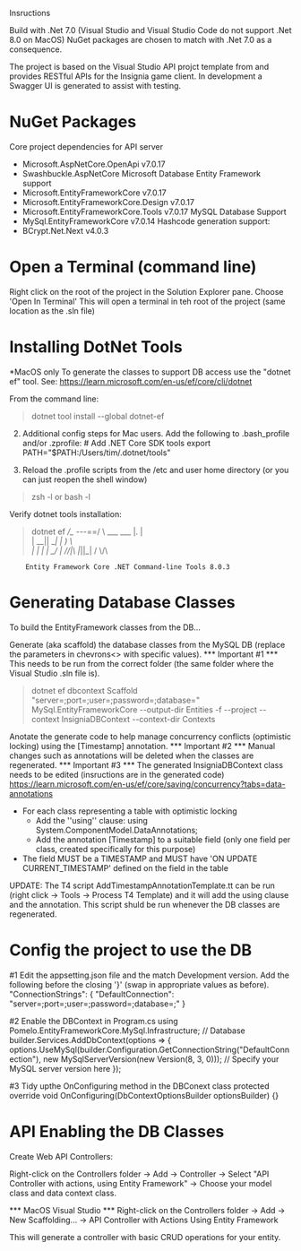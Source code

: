 ﻿Insructions

Build with .Net 7.0 (Visual Studio and Visual Studio Code do not support .Net 8.0 on MacOS)
NuGet packages are chosen to match with .Net 7.0 as a consequence.

The project is based on the Visual Studio API projct template from and provides RESTful APIs for the Insignia game client.
In development a Swagger UI is generated to assist with testing.


NuGet Packages
==============
Core project dependencies for API server
- Microsoft.AspNetCore.OpenApi v7.0.17
- Swashbuckle.AspNetCore
Microsoft Database Entity Framework support
- Microsoft.EntityFrameworkCore v7.0.17
- Microsoft.EntityFrameworkCore.Design v7.0.17
- Microsoft.EntityFrameworkCore.Tools v7.0.17
MySQL Database Support
- MySql.EntityFrameworkCore v7.0.14
Hashcode generation support:
- BCrypt.Net.Next v4.0.3

Open a Terminal (command line)
==============================
Right click on the root of the project in the Solution Explorer pane.
Choose 'Open In Terminal'
This will open a terminal in teh root of the project (same location as the .sln file)

Installing DotNet Tools
=======================
*MacOS only
To generate the classes to support DB access use the "dotnet ef" tool.
See: https://learn.microsoft.com/en-us/ef/core/cli/dotnet

From the command line:
> dotnet tool install --global dotnet-ef

2. Additional config steps for Mac users.  Add the following to .bash_profile and/or .zprofile:
        # Add .NET Core SDK tools
        export PATH="$PATH:/Users/tim/.dotnet/tools"

3. Reload the .profile scripts from the /etc and user home directory (or you can just reopen the shell window)
> zsh -l
or
> bash -l

Verify dotnet tools installation:
> dotnet ef
                             _/\__
                       ---==/    \\
                 ___  ___   |.    \|\
                | __|| __|  |  )   \\\
                | _| | _|   \_/ |  //|\\
                |___||_|       /   \\\/\\

        Entity Framework Core .NET Command-line Tools 8.0.3


Generating Database Classes
===========================
To build the EntityFramework classes from the DB...

Generate (aka scaffold) the database classes from the MySQL DB (replace the parameters in chevrons<> with specific values).
*** Important #1 ***
This needs to be run from the correct folder (the same folder where the Visual Studio .sln file is).
> dotnet ef dbcontext Scaffold "server=<localhost>;port=<port>;user=<user>;password=<password>;database=<schemaname>" MySql.EntityFrameworkCore --output-dir Entities -f  --project <projectname> --context InsigniaDBContext --context-dir Contexts
 
Anotate the generate code to help manage concurrency conflicts (optimistic locking) using the [Timestamp] annotation.
*** Important #2 ***
Manual changes such as annotations will be deleted when the classes are regenerated.
*** Important #3 ***
The generated InsigniaDBContext class needs to be edited (insructions are in the generated code)   
    https://learn.microsoft.com/en-us/ef/core/saving/concurrency?tabs=data-annotations
 - For each class representing a table with optimistic locking
    - Add the ''using'' clause: using System.ComponentModel.DataAnnotations;
    - Add the annotation [Timestamp] to a suitable field (only one field per class, created specifically for this purpose)
 - The field MUST be a TIMESTAMP and MUST have 'ON UPDATE CURRENT_TIMESTAMP' defined on the field in the table

 UPDATE:
 The T4 script AddTimestampAnnotationTemplate.tt can be run (right click -> Tools -> Process T4 Template) and it will add the using clause and the annotation.
 This script shuld be run whenever the DB classes are regenerated.


Config the project to use the DB
================================
#1 Edit the appsetting.json file and the match Development version.  Add the following before the closing '}' (swap in appropriate values as before).
    "ConnectionStrings": {
        "DefaultConnection": "server=<server>;port=<port>;user=<user>;password=<password>;database=<schemaname>;"
    }

#2 Enable the DBContext in Program.cs
    using Pomelo.EntityFrameworkCore.MySql.Infrastructure;
    // Database
    builder.Services.AddDbContext<InsigniaDBContext>(options =>
    {
        options.UseMySql(builder.Configuration.GetConnectionString("DefaultConnection"),
                   new MySqlServerVersion(new Version(8, 3, 0))); // Specify your MySQL server version here
    });

#3 Tidy upthe OnConfiguring method in the DBConext class
protected override void OnConfiguring(DbContextOptionsBuilder optionsBuilder)
{}


API Enabling the DB Classes
===========================

Create Web API Controllers:

Right-click on the Controllers folder -> Add -> Controller -> Select "API Controller with actions, using Entity Framework" -> Choose your model class and data context class.

*** MacOS Visual Studio ***
Right-click on the Controllers folder -> Add -> New Scaffolding... -> API Controller with Actions Using Entity Framework

This will generate a controller with basic CRUD operations for your entity.
